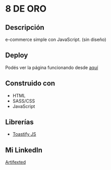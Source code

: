 # 8 DE ORO #

## Descripción ##
e-commerce simple con JavaScript. (sin diseño)

## Deploy ##
Podés ver la página funcionando desde [aquí](https://aguslu0.github.io/8deoro/)

## Construido con ##
* HTML
* SASS/CSS
* JavaScript

## Librerías ##
* [Toastify JS](https://github.com/apvarun/toastify-js/)

## Mi LinkedIn ##
[Artifexted](https://www.linkedin.com/in/artifexted/)
